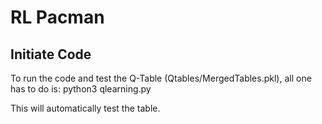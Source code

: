 # RL Pacman


## Initiate Code

To run the code and test the Q-Table (Qtables/MergedTables.pkl), all one has to do is:
python3 qlearning.py

This will automatically test the table.

